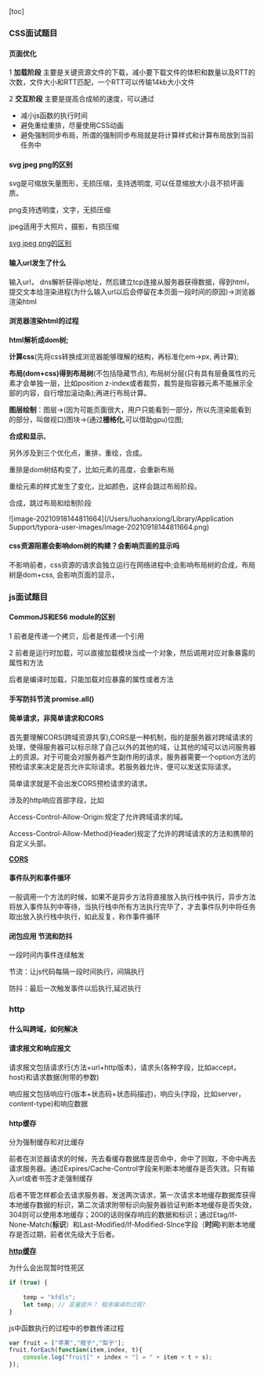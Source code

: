 [toc]

### CSS面试题目

#### 页面优化

1 **加载阶段** 主要是关键资源文件的下载，减小要下载文件的体积和数量以及RTT的次数，文件大小和RTT匹配，一个RTT可以传输14kb大小文件

2 **交互阶段** 主要是提高合成帧的速度，可以通过

- 减小js函数的执行时间
- 避免重绘重排，尽量使用CSS动画
- 避免强制同步布局，所谓的强制同步布局就是将计算样式和计算布局放到当前任务中

#### svg jpeg png的区别

svg是可缩放矢量图形，无损压缩，支持透明度, 可以任意缩放大小且不损坏画质。

png支持透明度，文字，无损压缩

jpeg适用于大照片，摄影，有损压缩

[svg jpeg png的区别](https://zhuanlan.zhihu.com/p/53441916)

#### 输入url发生了什么

输入url， dns解析获得ip地址，然后建立tcp连接从服务器获得数据，得到html，提交文本给渲染进程(为什么输入url以后会停留在本页面一段时间的原因)->浏览器渲染html

#### 浏览器渲染html的过程

**html解析成dom树;**

**计算css**(先将css转换成浏览器能够理解的结构，再标准化em->px, 再计算); 

**布局(dom+css)得到布局树**(不包括隐藏节点), 布局树分层(只有具有层叠属性的元素才会单独一层，比如position z-index或者裁剪，裁剪是指容器元素不能展示全部的内容，自行增加滚动条);再进行布局计算。

 **图层绘制**：图层->(因为可能页面很大，用户只能看到一部分，所以先渲染能看到的部分，叫做视口)图块->(通过**栅格化**,可以借助gpu)位图;

**合成和显示**。

另外涉及到三个优化点，重排，重绘，合成。

重排是dom树结构变了，比如元素的高度，会重新布局

重绘元素的样式发生了变化，比如颜色，这样会跳过布局阶段。

合成，跳过布局和绘制阶段

![image-20210918144811664](/Users/luohanxiong/Library/Application Support/typora-user-images/image-20210918144811664.png)

#### css资源阻塞会影响dom树的构建？会影响页面的显示吗

不影响前者，css资源的请求会独立运行在网络进程中;会影响布局树的合成，布局树是dom+css, 会影响页面的显示，

### js面试题目

#### CommonJS和ES6 module的区别

1 前者是传递一个拷贝，后者是传递一个引用

2 前者是运行时加载，可以直接加载模块当成一个对象，然后调用对应对象暴露的属性和方法

后者是编译时加载，只能加载对应暴露的属性或者方法

#### 手写防抖节流 promise.all()

#### 简单请求，非简单请求和CORS

首先要理解CORS(跨域资源共享),CORS是一种机制，指的是服务器对跨域请求的处理，使得服务器可以标示除了自己以外的其他的域，让其他的域可以访问服务器上的资源。对于可能会对服务器产生副作用的请求，服务器需要一个option方法的预检请求来决定是否允许实际请求。若服务器允许，便可以发送实际请求。

简单请求就是不会出发CORS预检请求的请求。

涉及的http响应首部字段，比如

Access-Control-Allow-Origin:规定了允许跨域请求的域。

Access-Control-Allow-Method(Header)规定了允许的跨域请求的方法和携带的自定义头部。

**[CORS](https://developer.mozilla.org/zh-CN/docs/Web/HTTP/CORS#preflighted_requests)**

#### 事件队列和事件循环

一般调用一个方法的时候，如果不是异步方法将直接放入执行栈中执行，异步方法将放入事件队列中等待，当执行栈中所有方法执行完毕了，才去事件队列中将任务取出放入执行栈中执行，如此反复，称作事件循环

#### 闭包应用 节流和防抖

一段时间内事件连续触发

节流：让js代码每隔一段时间执行，间隔执行

防抖：最后一次触发事件以后执行,延迟执行

### http

#### 什么叫跨域，如何解决

#### 请求报文和响应报文

请求报文包括请求行(方法+url+http版本)，请求头(各种字段，比如accept，host)和请求数据(附带的参数)

响应报文包括响应行(版本+状态码+状态码描述)，响应头(字段，比如server，content-type)和响应数据

#### http缓存

分为强制缓存和对比缓存

前者在浏览器请求的时候，先去看缓存数据库是否命中，命中了则取，不命中再去请求服务器。通过Expires/Cache-Control字段来判断本地缓存是否失效。只有输入url或者书签才走强制缓存

后者不管怎样都会去请求服务器，发送两次请求，第一次请求本地缓存数据库获得本地缓存数据的标识，第二次请求附带标识向服务器验证判断本地缓存是否失效，304则可以使用本地缓存；200的话则保存响应的数据和标识；通过Etag/If-None-Match(**标识**）和Last-Modified/If-Modified-SInce字段（**时间**)判断本地缓存是否过期，前者优先级大于后者。

**[http缓存](https://segmentfault.com/a/1190000021716418)**

为什么会出现暂时性死区

```js
if (true) {
    
    temp = "kfdls";
    let temp; // 变量提升？ 程序编译的过程?
}
```



js中函数执行的过程中的参数传递过程

```js
var fruit = ["苹果","橙子","梨子"];
fruit.forEach(function(item,index, t){
    console.log("fruit[" + index + "] = " + item + t + s);
});
```

